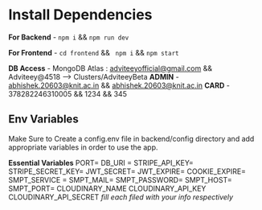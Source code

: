 # Install Dependencies

**For Backend** - `npm i` && `npm run dev`

**For Frontend** - `cd frontend` && ` npm i` && `npm start`

**DB Access** - MongoDB Atlas : adviteeyofficial@gmail.com && Adviteey@4518 --> Clusters/AdviteeyBeta
**ADMIN** - abhishek.20603@knit.ac.in && abhishek.20603@knit.ac.in
**CARD** - 378282246310005 && 1234 && 345

## Env Variables

Make Sure to Create a config.env file in backend/config directory and add appropriate variables in order to use the app.

**Essential Variables**
PORT=
DB_URI =
STRIPE_API_KEY=
STRIPE_SECRET_KEY=
JWT_SECRET=
JWT_EXPIRE=
COOKIE_EXPIRE=
SMPT_SERVICE =
SMPT_MAIL=
SMPT_PASSWORD=
SMPT_HOST=
SMPT_PORT=
CLOUDINARY_NAME
CLOUDINARY_API_KEY
CLOUDINARY_API_SECRET
_fill each filed with your info respectively_
